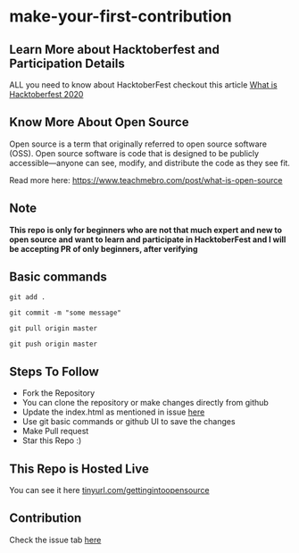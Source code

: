 # make-your-first-contribution

## Learn More about Hacktoberfest and Participation Details

ALL you need to know about HacktoberFest checkout this article [What is Hacktoberfest 2020](https://bit.ly/WhatIsHacktoberFest2020)

## Know More About Open Source

Open source is a term that originally referred to open source software (OSS). Open source software is code that is designed to be publicly accessible—anyone can see, modify, and distribute the code as they see fit.

Read more here: https://www.teachmebro.com/post/what-is-open-source

## Note

**This repo is only for beginners who are not that much expert and new to open source and want to learn and participate in HacktoberFest and I will be accepting PR of only beginners, after verifying**

## Basic commands

`git add .`

`git commit -m "some message"`

`git pull origin master`

`git push origin master`

## Steps To Follow

- Fork the Repository
- You can clone the repository or make changes directly from github 
- Update the index.html as mentioned in issue [here](https://github.com/altafshaikh/make-your-first-contribution/issues/9)
- Use git basic commands or github UI to save the changes
- Make Pull request
- Star this Repo :)

## This Repo is Hosted Live

You can see it here [tinyurl.com/gettingintoopensource](https://tinyurl.com/gettingintoopensource)

## Contribution

Check the issue tab [here](https://github.com/altafshaikh/make-your-first-contribution/issues/9)

